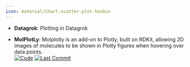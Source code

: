 ```yaml
---
icon: material/chart-scatter-plot-hexbin
---
```





- **Datagrok**: Plotting in Datagrok  




- **MolPlotLy**: Molplotly is an add-on to Plotly, built on RDKit, allowing 2D images of molecules to be shown in Plotly figures when hovering over data points.  
    [![Code](https://img.shields.io/github/stars/wjm41/molplotly?style=for-the-badge&logo=github)](https://github.com/wjm41/molplotly) 
    [![Last Commit](https://img.shields.io/github/last-commit/wjm41/molplotly?style=for-the-badge&logo=github)](https://github.com/wjm41/molplotly) 



